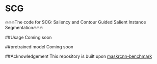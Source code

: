 # SCG
🔥🔥🔥The code for SCG: Saliency and Contour Guided Salient Instance Segmentation🔥🔥🔥

##Usage
Coming soon

##pretrained model
Coming soon


##Acknowledgement
This repository is built upon [maskrcnn-benchmark](https://github.com/facebookresearch/maskrcnn-benchmark)  
